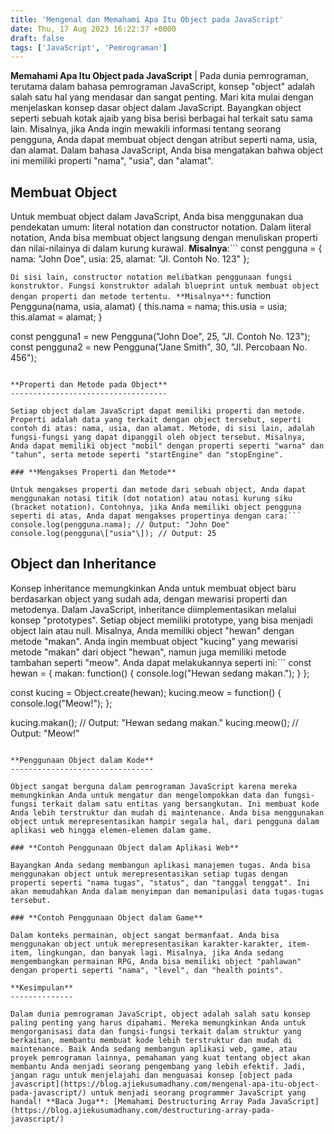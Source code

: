 ```yaml
---
title: 'Mengenal dan Memahami Apa Itu Object pada JavaScript'
date: Thu, 17 Aug 2023 16:22:37 +0000
draft: false
tags: ['JavaScript', 'Pemrograman']
---
```


**Memahami Apa Itu Object pada JavaScript** | Pada dunia pemrograman, terutama dalam bahasa pemrograman JavaScript, konsep "object" adalah salah satu hal yang mendasar dan sangat penting. Mari kita mulai dengan menjelaskan konsep dasar object dalam JavaScript. Bayangkan object seperti sebuah kotak ajaib yang bisa berisi berbagai hal terkait satu sama lain. Misalnya, jika Anda ingin mewakili informasi tentang seorang pengguna, Anda dapat membuat object dengan atribut seperti nama, usia, dan alamat. Dalam bahasa JavaScript, Anda bisa mengatakan bahwa object ini memiliki properti "nama", "usia", dan "alamat".

**Membuat Object**
------------------

Untuk membuat object dalam JavaScript, Anda bisa menggunakan dua pendekatan umum: literal notation dan constructor notation. Dalam literal notation, Anda bisa membuat object langsung dengan menuliskan properti dan nilai-nilainya di dalam kurung kurawal. **Misalnya**:```
const pengguna = {
  nama: "John Doe",
  usia: 25,
  alamat: "Jl. Contoh No. 123"
};

```Di sisi lain, constructor notation melibatkan penggunaan fungsi konstruktor. Fungsi konstruktor adalah blueprint untuk membuat object dengan properti dan metode tertentu. **Misalnya**:```
function Pengguna(nama, usia, alamat) {
  this.nama = nama;
  this.usia = usia;
  this.alamat = alamat;
}

const pengguna1 = new Pengguna("John Doe", 25, "Jl. Contoh No. 123");
const pengguna2 = new Pengguna("Jane Smith", 30, "Jl. Percobaan No. 456");

```

**Properti dan Metode pada Object**
-----------------------------------

Setiap object dalam JavaScript dapat memiliki properti dan metode. Properti adalah data yang terkait dengan object tersebut, seperti contoh di atas: nama, usia, dan alamat. Metode, di sisi lain, adalah fungsi-fungsi yang dapat dipanggil oleh object tersebut. Misalnya, Anda dapat memiliki object "mobil" dengan properti seperti "warna" dan "tahun", serta metode seperti "startEngine" dan "stopEngine".

### **Mengakses Properti dan Metode**

Untuk mengakses properti dan metode dari sebuah object, Anda dapat menggunakan notasi titik (dot notation) atau notasi kurung siku (bracket notation). Contohnya, jika Anda memiliki object pengguna seperti di atas, Anda dapat mengakses propertinya dengan cara:```
console.log(pengguna.nama); // Output: "John Doe"
console.log(pengguna\["usia"\]); // Output: 25

```

**Object dan Inheritance**
--------------------------

Konsep inheritance memungkinkan Anda untuk membuat object baru berdasarkan object yang sudah ada, dengan mewarisi properti dan metodenya. Dalam JavaScript, inheritance diimplementasikan melalui konsep "prototypes". Setiap object memiliki prototype, yang bisa menjadi object lain atau null. Misalnya, Anda memiliki object "hewan" dengan metode "makan". Anda ingin membuat object "kucing" yang mewarisi metode "makan" dari object "hewan", namun juga memiliki metode tambahan seperti "meow". Anda dapat melakukannya seperti ini:```
const hewan = {
  makan: function() {
    console.log("Hewan sedang makan.");
  }
};

const kucing = Object.create(hewan);
kucing.meow = function() {
  console.log("Meow!");
};

kucing.makan(); // Output: "Hewan sedang makan."
kucing.meow(); // Output: "Meow!"

```

**Penggunaan Object dalam Kode**
--------------------------------

Object sangat berguna dalam pemrograman JavaScript karena mereka memungkinkan Anda untuk mengatur dan mengelompokkan data dan fungsi-fungsi terkait dalam satu entitas yang bersangkutan. Ini membuat kode Anda lebih terstruktur dan mudah di maintenance. Anda bisa menggunakan object untuk merepresentasikan hampir segala hal, dari pengguna dalam aplikasi web hingga elemen-elemen dalam game.

### **Contoh Penggunaan Object dalam Aplikasi Web**

Bayangkan Anda sedang membangun aplikasi manajemen tugas. Anda bisa menggunakan object untuk merepresentasikan setiap tugas dengan properti seperti "nama tugas", "status", dan "tanggal tenggat". Ini akan memudahkan Anda dalam menyimpan dan memanipulasi data tugas-tugas tersebut.

### **Contoh Penggunaan Object dalam Game**

Dalam konteks permainan, object sangat bermanfaat. Anda bisa menggunakan object untuk merepresentasikan karakter-karakter, item-item, lingkungan, dan banyak lagi. Misalnya, jika Anda sedang mengembangkan permainan RPG, Anda bisa memiliki object "pahlawan" dengan properti seperti "nama", "level", dan "health points".

**Kesimpulan**
--------------

Dalam dunia pemrograman JavaScript, object adalah salah satu konsep paling penting yang harus dipahami. Mereka memungkinkan Anda untuk mengorganisasi data dan fungsi-fungsi terkait dalam struktur yang berkaitan, membantu membuat kode lebih terstruktur dan mudah di maintenance. Baik Anda sedang membangun aplikasi web, game, atau proyek pemrograman lainnya, pemahaman yang kuat tentang object akan membantu Anda menjadi seorang pengembang yang lebih efektif. Jadi, jangan ragu untuk menjelajahi dan menguasai konsep [object pada javascript](https://blog.ajiekusumadhany.com/mengenal-apa-itu-object-pada-javascript/) untuk menjadi seorang programmer JavaScript yang handal! **Baca Juga**: [Memahami Destructuring Array Pada JavaScript](https://blog.ajiekusumadhany.com/destructuring-array-pada-javascript/)
